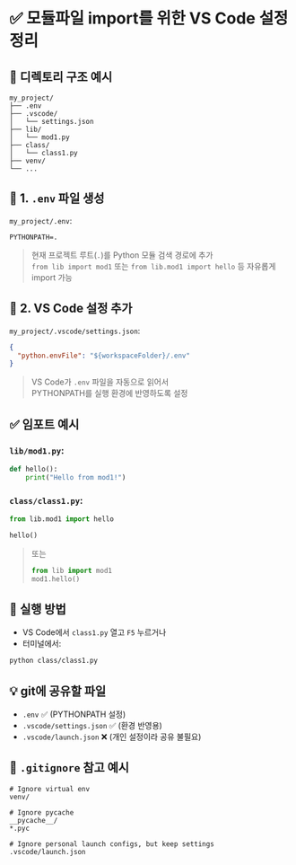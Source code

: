 
# ✅ 모듈파일 import를 위한  VS Code 설정 정리

## 📁 디렉토리 구조 예시

```
my_project/
├── .env
├── .vscode/
│   └── settings.json
├── lib/
│   └── mod1.py
├── class/
│   └── class1.py
├── venv/
└── ...
```

## 📄 1. `.env` 파일 생성

`my_project/.env`:

```env
PYTHONPATH=.
```

> 현재 프로젝트 루트(`.`)를 Python 모듈 검색 경로에 추가  
> `from lib import mod1` 또는 `from lib.mod1 import hello` 등 자유롭게 import 가능

## 📄 2. VS Code 설정 추가

`my_project/.vscode/settings.json`:

```json
{
  "python.envFile": "${workspaceFolder}/.env"
}
```

> VS Code가 `.env` 파일을 자동으로 읽어서  
> PYTHONPATH를 실행 환경에 반영하도록 설정

## ✅ 임포트 예시

### `lib/mod1.py`:

```python
def hello():
    print("Hello from mod1!")
```

### `class/class1.py`:

```python
from lib.mod1 import hello

hello()  
```

> 또는  
> ```python
> from lib import mod1
> mod1.hello()
> ```

## 🚀 실행 방법

- VS Code에서 `class1.py` 열고 `F5` 누르거나
- 터미널에서:

```bash
python class/class1.py
```

## 💡 git에 공유할 파일

- `.env` ✅ (PYTHONPATH 설정)
- `.vscode/settings.json` ✅ (환경 반영용)
- `.vscode/launch.json` ❌ (개인 설정이라 공유 불필요)

## 📄 `.gitignore` 참고 예시

```gitignore
# Ignore virtual env
venv/

# Ignore pycache
__pycache__/
*.pyc

# Ignore personal launch configs, but keep settings
.vscode/launch.json
```
